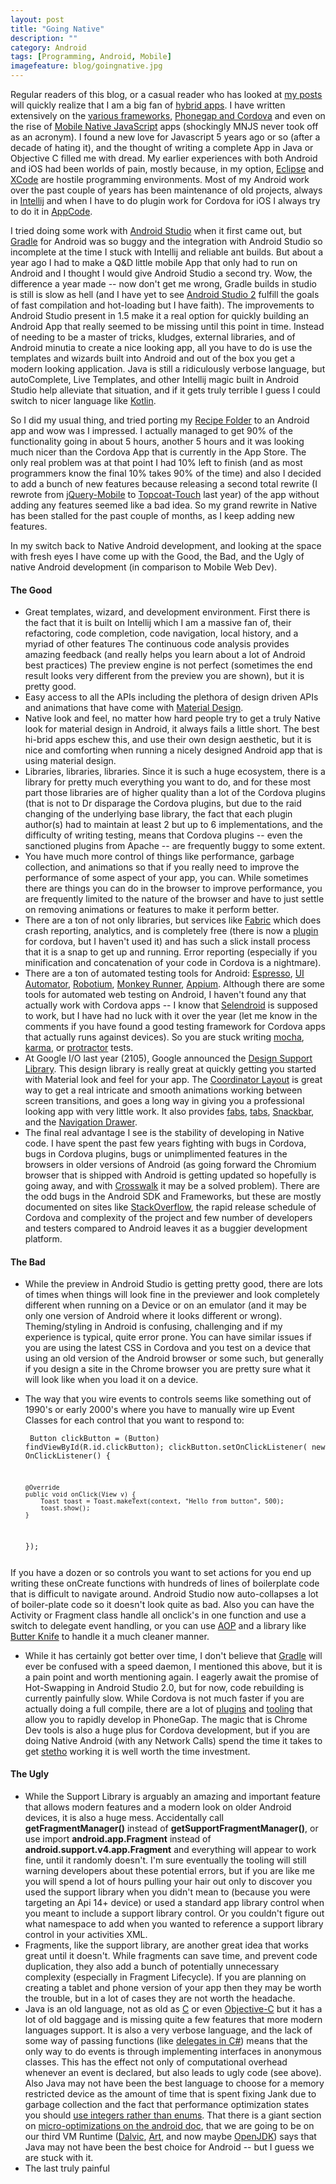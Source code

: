 ```yaml
---
layout: post
title: "Going Native"
description: ""
category: Android
tags: [Programming, Android, Mobile]
imagefeature: blog/goingnative.jpg
---
```

Regular readers of this blog, or a casual reader who has looked at [my posts](http://www.agingcoder.com/categories/) will quickly realize that I am a big fan of [hybrid apps](https://en.wikipedia.org/wiki/HTML5_in_mobile_devices#Hybrid_Mobile_Apps).  I have written extensively on the [various frameworks](http://www.agingcoder.com/programming/2014/04/22/the-state-of-html-mobile-frameworks-in-2014/index.html), [Phonegap and Cordova](http://www.agingcoder.com/programming/2015/02/21/lessons-learned-from-5-years-of-phonegapcordova-development/index.html) and even on the rise of [Mobile Native JavaScript](http://www.agingcoder.com/programming/2015/10/15/second-thoughts-on-nativescript-react-native-and-mobilenativejavascript-in-general/index.html) apps (shockingly MNJS never took off as an acronym).  I found a new love for Javascript 5 years ago or so (after a decade of hating it), and the thought of writing a complete App in Java or Objective C filled me with dread.  My earlier experiences with both Android and iOS had been worlds of pain, mostly because, in my option,  [Eclipse](https://eclipse.org/) and [XCode](https://developer.apple.com/xcode/) are hostile programming environments.  Most of my Android work over the past couple of years has been maintenance of old projects, always in [Intellij](https://www.jetbrains.com/idea/) and when I have to do plugin work for Cordova for iOS I always try to do it in [AppCode](https://www.jetbrains.com/objc/).

I tried doing some work with [Android Studio](https://developer.android.com/tools) when it first came out, but [Gradle](http://gradle.org/) for Android was so buggy and the integration with Android Studio so incomplete at the time I stuck with Intellij and reliable ant builds.  But about a year ago I had to make a Q&D little mobile App that only had to run on Android and I thought I would give Android Studio a second try.  Wow, the difference a year made -- now don't get me wrong, Gradle builds in studio is still is slow as hell (and I have yet to see [Android Studio 2](http://android-developers.blogspot.ca/2015/11/android-studio-20-preview.html) fulfill the goals of fast compilation and hot-loading but I have faith).  The improvements to Android Studio present in 1.5 make it a real option for quickly building an Android App that really seemed to be missing until this point in time.  Instead of needing to be a master of tricks, kludges, external libraries, and of Android minutia to create a nice looking app, all you have to do is use the templates and wizards built into Android and out of the box you get a modern looking application.  Java is still a ridiculously verbose language, but autoComplete, Live Templates, and other Intellij magic built in Android Studio help alleviate that situation, and if it gets truly terrible I guess I could switch to nicer language like [Kotlin](https://kotlinlang.org/docs/tutorials/kotlin-android.html).

So I did my usual thing, and tried porting my [Recipe Folder](https://recipe-folder.com) to an Android app and wow was I impressed.  I actually managed to get 90% of the functionality going in about 5 hours, another 5 hours and it was looking much nicer than the Cordova App that is currently in the App Store.  The only real problem was at that point I had 10% left to finish (and as most programmers know the final 10% takes 90% of the time) and also I decided to add a bunch of new features because releasing a second total rewrite (I rewrote from [jQuery-Mobile](http://www.agingcoder.com/programming/2014/04/26/mobile-frameworks-jquery-mobile/index.html) to [Topcoat-Touch](http://topcoat-touch) last year) of the app without adding any features seemed like a bad idea.  So my grand rewrite in Native has been stalled for the past couple of months, as I keep adding new features.

In my switch back to Native Android development, and looking at the space with fresh eyes I have come up with the Good, the Bad, and the Ugly of native Android development (in comparison to Mobile Web Dev).

#### The Good ####

* Great templates, wizard, and development environment.   First there is the fact that it is built on Intellij which I am a massive fan of, their refactoring, code completion, code navigation, local history, and a myriad of other features  The continuous code analysis provides amazing feedback (and really helps you learn about a lot of Android best practices)  The preview engine is not perfect (sometimes the end result looks very different from the preview you are shown), but it is pretty good.
* Easy access to all the APIs including the plethora of design driven APIs and animations that have come with [Material Design](https://www.google.com/design/spec/material-design/introduction.html).
* Native look and feel, no matter how hard people try to get a truly Native look for material design in Android, it always fails a little short.  The best hi-brid apps eschew this, and use their own design aesthetic, but it is nice and comforting when running a nicely designed Android app that is using material design.
* Libraries, libraries, libraries.  Since it is such a huge ecosystem, there is a library for pretty much everything you want to do, and for these most part those libraries are of higher quality than a lot of the Cordova plugins (that is not to Dr disparage the Cordova plugins, but due to the raid changing of the underlying base library, the fact that each plugin author(s) had to maintain at least 2 but up to 6 implementations, and the difficulty of writing testing, means that Cordova plugins -- even the sanctioned plugins from Apache -- are frequently buggy to some extent.
* You have much more control of things like performance, garbage collection, and animations so that if you really need to improve the performance of some aspect of your app, you can.  While sometimes there are things you can do in the browser to improve performance, you are frequently limited to the nature of the browser and have to just settle on removing animations or features to make it perform better.
* There are a ton of not only libraries, but services like [Fabric](https://get.fabric.io/) which does crash reporting, analytics, and is completely free (there is now a [plugin](https://www.npmjs.com/package/cordova-fabric-plugin) for cordova, but I haven't used it) and has such a slick install process that it is a snap to get up and running.  Error reporting (especially if you minification and concatenation of your code in Cordova is a nightmare).
* There are a ton of automated testing tools for Android: [Espresso](http://developer.android.com/tools/testing-support-library/index.html#Espresso), [UI Automator](http://developer.android.com/tools/testing-support-library/index.html#UIAutomator), [Robotium](https://github.com/RobotiumTech/robotium), [Monkey Runner](http://developer.android.com/tools/help/monkeyrunner_concepts.html), [Appium](http://appium.io/).    Although there are some tools for automated web testing on Android, I haven't found any that actually work with Cordova apps -- I know that [Selendroid](http://selendroid.io/) is supposed to work, but I have had no luck with it over the year (let me know in the comments if you have found a good testing framework for Cordova apps that actually runs against devices).  So you are stuck writing [mocha](https://mochajs.org/), [karma](https://karma-runner.github.io/0.13/index.html), or [protractor](https://angular.github.io/protractor) tests.
* At Google I/O last year (2105), Google announced the [Design Support Library](http://android-developers.blogspot.ca/2015/05/android-design-support-library.html).  This design library is really great at quickly getting you started with Material look and feel for your app.  The [Coordinator Layout](http://developer.android.com/reference/android/support/design/widget/CoordinatorLayout.html) is great way to get a real intricate and smooth animations working between screen transitions, and goes a long way in giving you a professional looking app with very little work.  It also provides [fabs](http://developer.android.com/reference/android/support/design/widget/FloatingActionButton.html), [tabs](http://www.google.com/design/spec/components/tabs.html), [Snackbar](http://www.google.com/design/spec/components/snackbars-toasts.html), and the [Navigation Drawer](http://www.google.com/design/spec/patterns/navigation-drawer.html).
* The final real advantage I see is the stability of developing in Native code.  I have spent the past few years fighting with bugs in Cordova, bugs in Cordova plugins, bugs or unimplimented features in the browsers in older versions of Android (as going forward the Chromium browser that is shipped with Android is getting updated so hopefully is going away, and with [Crosswalk](https://github.com/crosswalk-project/cordova-plugin-crosswalk-webview) it may be a solved problem).  There are the odd bugs in the Android SDK and Frameworks, but these are mostly documented on sites like [StackOverflow](http://stackoverflow.com/questions/tagged/android), the rapid release schedule of Cordova and complexity of the project and few number of developers and testers compared to Android leaves it as a buggier development platform.

#### The Bad ####

* While the preview in Android Studio is getting pretty good, there are lots of times when things will look fine in the previewer and look completely different when running on a Device or on an emulator (and it may be only one version of Android where it looks different or wrong).  Theming/styling in Android is confusing, challenging and if my experience is typical, quite error prone.  You can have similar issues if you are using the latest CSS in Cordova and you test on a device that using an old version of the Android browser or some such, but generally if you design a site in the Chrome browser you are pretty sure what it will look like when you load it on a device.
* The way that you wire events to controls seems like something out of 1990's or early 2000's where you have to manually wire up Event Classes for each control that you want to respond to:

  <code><pre>
  Button clickButton = (Button) findViewById(R.id.clickButton);
  clickButton.setOnClickListener( new OnClickListener() {

      @Override
      public void onClick(View v) {
          Toast toast = Toast.makeText(context, "Hello from button", 500);
          toast.show();
      }
  });
  </pre></code>

If you have a dozen or so controls you want to set actions for you end up writing these onCreate functions with hundreds of lines of boilerplate code that is difficult to navigate around.  Android Studio now auto-collapses a lot of boiler-plate code so it doesn't look quite as bad.  Also you can have the Activity or Fragment class handle all onclick's in one function and use a switch to delegate event handling, or you can use [AOP](https://en.wikipedia.org/wiki/Aspect-oriented_programming) and a library like [Butter Knife](https://github.com/JakeWharton/butterknife) to handle it a much cleaner manner.
* While it has certainly got better over time, I don't believe that [Gradle](http://gradle.org/) will ever be confused with a speed daemon, I mentioned this above, but it is a pain point and worth mentioning again.  I eagerly await the promise of Hot-Swapping in Android Studio 2.0, but for now, code rebuilding is currently painfully slow.  While Cordova is not much faster if you are actually doing a full compile, there are a lot of [plugins](https://github.com/nparashuram/cordova-plugin-browsersync) and [tooling](http://app.phonegap.com/) that allow you to rapidly develop in PhoneGap.  The magic that is Chrome Dev tools is also a huge plus for Cordova development, but if you are doing Native Android (with any Network Calls) spend the time it takes to get [stetho](http://facebook.github.io/stetho/) working it is well worth the time investment.

#### The Ugly ####

* While the Support Library is arguably an amazing and important feature that allows modern features and a modern look on older Android devices, it is also a huge mess.  Accidentally call **getFragmentManager()** instead of **getSupportFragmentManager()**, or use import **android.app.Fragment** instead of **android.support.v4.app.Fragment** and everything will appear to work fine, until it randomly doesn't.  I'm sure eventually the tooling will still warning developers about these potential errors, but if you are like me you will spend a lot of hours pulling your hair out only to discover you used the support library when you didn't mean to (because you were targeting an Api 14+ device) or used a standard app library control when you meant to include a support library control.  Or you couldn't figure out what namespace to add when you wanted to reference a support library control in your activities XML.
* Fragments, like the support library, are another great idea that works great until it doesn't.  While fragments can save time, and prevent code duplication, they also add a bunch of potentially unnecessary complexity (especially in Fragment Lifecycle).  If you are planning on creating a tablet and phone version of your app then they may be worth the trouble, but in a lot of cases they are not worth the headache.
* Java is an old language, not as old as [C](https://en.wikipedia.org/wiki/C_(programming_language)) or even [Objective-C](https://en.wikipedia.org/wiki/Objective-C) but it has a lot of old baggage and is missing quite a few features that more modern languages support. It is also a very verbose language, and the lack of some way of passing functions (like [delegates in C#](https://msdn.microsoft.com/en-CA/library/ms173171.aspx)) means that the only way to do events is through implementing interfaces in anonymous classes.  This has the effect not only of computational overhead whenever an event is declared, but also leads to ugly code (see above).  Also Java may not have been the best language to choose for a memory restricted device as the amount of time that is spent fixing Jank due to garbage collection and the fact that performance optimization states you should [use integers rather than enums](https://www.youtube.com/watch?v=Hzs6OBcvNQE).  That there is a giant section on [micro-optimizations on the android doc](http://developer.android.com/training/articles/perf-tips.html), that we are going to be on our third VM Runtime ([Dalvic](https://en.wikipedia.org/wiki/Dalvik_(software)), [Art](https://en.wikipedia.org/wiki/Android_Runtime), and now maybe [OpenJDK](http://arstechnica.com/tech-policy/2016/01/android-n-switches-to-openjdk-google-tells-oracle-it-is-protected-by-the-gpl/)) says that Java may not have been the best choice for Android -- but I guess we are stuck with it.
* The last truly painful

